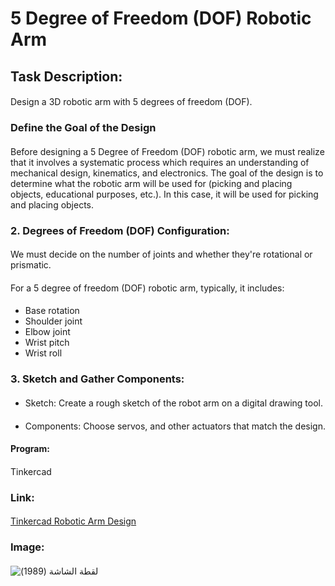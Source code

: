 # 5 Degree of Freedom (DOF) Robotic Arm
####
## Task Description: 
#### 
Design a 3D robotic arm with 5 degrees of freedom (DOF).
#### 
### Define the Goal of the Design
####
Before designing a 5 Degree of Freedom (DOF) robotic arm, we must realize that it involves a systematic process which requires an understanding of mechanical design, kinematics, and electronics. The goal of the design is to determine what the robotic arm will be used for (picking and placing objects, educational purposes, etc.). In this case, it will be used for picking and placing objects.
#### 
### 2. Degrees of Freedom (DOF) Configuration:
####
We must decide on the number of joints and whether they're rotational or prismatic. 
####
For a 5 degree of freedom (DOF) robotic arm, typically, it includes:
#### 
- Base rotation
- Shoulder joint
- Elbow joint
- Wrist pitch
- Wrist roll
#### 
### 3. Sketch and Gather Components:
#### 
- Sketch: Create a rough sketch of the robot arm on a digital drawing tool.
####
- Components: Choose servos, and other actuators that match the design.
####
#### Program:
#### 
Tinkercad
#### 
### Link:
#### 
[Tinkercad Robotic Arm Design](https://www.tinkercad.com/things/beyQ8EDCScX-copy-of-5-dof-robotic-arm)
#### 
### Image:
#### 
![‏‏لقطة الشاشة (1989)](https://github.com/user-attachments/assets/cc470b88-46ba-4bd2-ac21-57f4bfe032fe)
